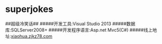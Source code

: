 # superjokes
##超级冷笑话##
#####开发工具:Visual Studio 2013
#####数据库:SQLServer2008+
#####开发程序语言:Asp.net Mvc5(C#)
#####线上地址:[xiaohua.zjkz78.com](http://xiaohua.zjkz78.com)
